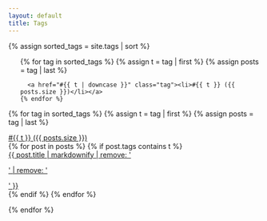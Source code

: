 ```yaml
---
layout: default
title: Tags
---
```


<article>

{% assign sorted_tags = site.tags | sort %}

<div>
  <ul class="flexbox mb3">
    {% for tag in sorted_tags %}
      {% assign t = tag | first %}
      {% assign posts = tag | last %}

      <a href="#{{ t | downcase }}" class="tag"><li>#{{ t }} ({{ posts.size }})</li></a>
    {% endfor %}
  </ul>
</div>

{% for tag in sorted_tags %}
  {% assign t = tag | first %}
  {% assign posts = tag | last %}

<a href="#{{ t | downcase }}" class="list-cat-link border-top full-width">
  <span id="{{ t | downcase }}" class="list-cat aligned">#{{ t }} ({{ posts.size }})</span>
</a>

<div class="list-cat-container">
{% for post in posts %}
  {% if post.tags contains t %}

  <div class="list-item truncate">
      <a class="list-link truncate" href="{{ post.url }}">{{ post.title | markdownify | remove: '<p>' | remove: '</p>' }}</a>
  </div>
  {% endif %}
{% endfor %}

</div>

{% endfor %}
</article>
